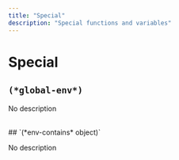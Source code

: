 ```yaml
---
title: "Special"
description: "Special functions and variables"
---
```


# Special

## `(*global-env*)`

No description

<br>
## `(*env-contains* object)`

No description

<br>
